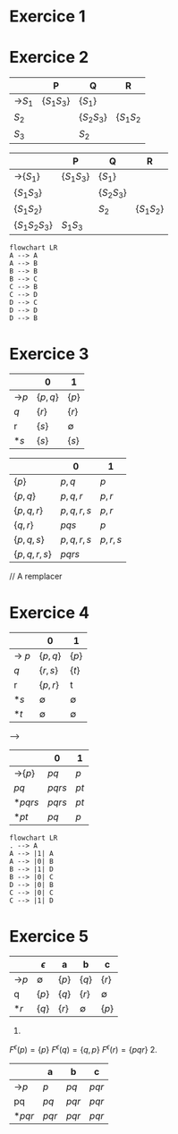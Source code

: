 # Exercice 1

# Exercice 2

|     | P    | Q    | R    |
| --- | ---- | ---- | ---- |
| ->$S_{1}$  | $\{S_{1}S_{3}\}$ | $\{S_{1}\}$    |      |
| $S_{2}$  |      | $\{S_{2}S_{3}\}$ | $\{S_{1}S_{2}$ |
| $S_{3}$  |      |   $S_{2}$   |      |

|                       | P                | Q                | R                |
| --------------------- | ---------------- | ---------------- | ---------------- |
| ->$\{S_{1}\}$         | $\{S_{1}S_{3}\}$ | $\{S_{1}\}$      |                  |
| $\{S_{1}S_{3}\}$      |                  | $\{S_{2}S_{3}\}$ |                  |
| $\{S_{1}S_{2}\}$      |                  | $S_{2}$          | $\{S_{1}S_{2}\}$ |
| $\{S_{1}S_{2}S_{3}\}$ | $S_{1}S_{3}$     |                  |                  | $\{S_{1}S_{2}\}$

```mermaid
flowchart LR
A --> A 
A --> B 
B --> B
B --> C
C --> B
C --> D
D --> C
D --> D
D --> B
```
# Exercice 3
|       | 0         | 1       |
| ----- | --------- | ------- |
| ->$p$ | $\{p,q\}$ | $\{p\}$ |
| $q$   | $\{r\}$   | $\{r\}$ |
| r     | $\{s\}$   | $\emptyset$        |
| $*s$  | $\{s\}$   | $\{s\}$        |

|               | 0         | 1     |
| ------------- | --------- | ----- |
| $\{p\}$       | $p,q$     | $p$   |
| $\{p,q\}$     | $p,q,r$   | $p,r$ |
| $\{p,q,r\}$   | $p,q,r,s$ | $p,r$ |
| $\{q,r\}$     | $pqs$         | $p$     |
| $\{p,q,s\}$        |  $p,q,r,s$         |   $p,r,s$    |
| $\{p,q,r,s\}$ |     $pqrs$      |       |
// A remplacer

# Exercice 4

|        | 0           | 1           |
| ------ | ----------- | ----------- |
| -> $p$ | $\{p,q\}$   | $\{p\}$     |
| $q$    | $\{r,s\}$   | $\{t\}$     |
| r      | $\{p,r\}$   | t           |
| $*s$   | $\emptyset$ | $\emptyset$ |
| $*t$   | $\emptyset$ | $\emptyset$ |

-->

|           | 0    | 1   |
| --------- | ---- | --- |
| ->$\{p\}$ | $pq$ | $p$ |
| $pq$        | $pqrs$ | $pt$  |
| $*pqrs$      | $pqrs$ | $pt$  |
| $*pt$        | $pq$   | $p$    |

```mermaid
flowchart LR
. --> A
A --> |1| A
A --> |0| B
B --> |1| D
B --> |0| C
D --> |0| B
C --> |0| C
C --> |1| D
```

# Exercice 5
|       | $\epsilon$  | a       | b           | c           |
| ----- | ----------- | ------- | ----------- | ----------- |
| ->$p$ | $\emptyset$ | $\{p\}$ | $\{q\}$     | $\{r\}$     |
| q     | $\{p\}$     | $\{q\}$ | $\{r\}$     | $\emptyset$ |
| $*r$  | $\{q\}$     | $\{r\}$ | $\emptyset$ | $\{p\}$            |

1. 
$F^\epsilon(p)=\{p\}$
$F^\epsilon(q) = \{q,p\}$
$F^\epsilon(r) = \{pqr\}$
2. 

|        | a     | b           | c       |
| ------ | ----- | ----------- | ------- |
| ->$p$  | $p$   | $pq$        | $pqr$   |
| pq     | $pq$  | $pqr$       | $pqr$   |
| $*pqr$ | $pqr$ | $pqr$ | $pqr$ |


